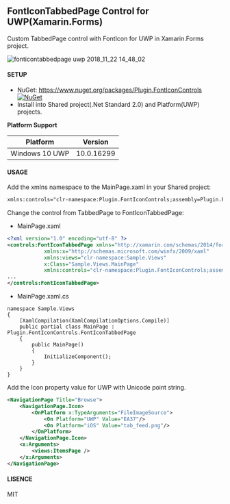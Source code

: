 ## FontIconTabbedPage Control for UWP(Xamarin.Forms)

Custom TabbedPage control with FontIcon for UWP in Xamarin.Forms project.

![fonticontabbedpage uwp 2018_11_22 14_48_02](https://user-images.githubusercontent.com/45218829/48885451-bcb9ba80-ee6b-11e8-81bf-c2c9f982a5fd.png)

#### SETUP
* NuGet: https://www.nuget.org/packages/Plugin.FontIconControls [![NuGet](https://img.shields.io/nuget/v/Plugin.FontIconControls.svg?label=NuGet)](https://www.nuget.org/packages/Plugin.FontIconControls/)
* Install into Shared project(.Net Standard 2.0) and Platform(UWP) projects.

**Platform Support**

|Platform|Version|
| -------------------  | :------------------: |
|Windows 10 UWP|10.0.16299|

#### USAGE

Add the xmlns namespace to the MainPage.xaml in your Shared project:
```xml
xmlns:controls="clr-namespace:Plugin.FontIconControls;assembly=Plugin.FontIconControls"
```

Change the control from TabbedPage to FontIconTabbedPage:

* MainPage.xaml
```xml
<?xml version="1.0" encoding="utf-8" ?>
<controls:FontIconTabbedPage xmlns="http://xamarin.com/schemas/2014/forms"
            xmlns:x="http://schemas.microsoft.com/winfx/2009/xaml"
            xmlns:views="clr-namespace:Sample.Views"
            x:Class="Sample.Views.MainPage"
            xmlns:controls="clr-namespace:Plugin.FontIconControls;assembly=Plugin.FontIconControls">
...
</controls:FontIconTabbedPage>
```

* MainPage.xaml.cs
```
namespace Sample.Views
{
    [XamlCompilation(XamlCompilationOptions.Compile)]
    public partial class MainPage : Plugin.FontIconControls.FontIconTabbedPage
    {
        public MainPage()
        {
            InitializeComponent();
        }
    }
}
```

Add the Icon property value for UWP with Unicode point string.  
```xml
<NavigationPage Title="Browse">
    <NavigationPage.Icon>
        <OnPlatform x:TypeArguments="FileImageSource">
            <On Platform="UWP" Value="EA37"/>
            <On Platform="iOS" Value="tab_feed.png"/>
        </OnPlatform>
    </NavigationPage.Icon>
    <x:Arguments>
        <views:ItemsPage />
    </x:Arguments>
</NavigationPage>
```

#### LISENCE
MIT
